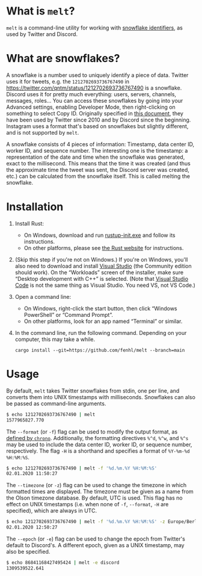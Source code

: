 # What is `melt`?

`melt` is a command-line utility for working with [snowflake identifiers](https://en.wikipedia.org/wiki/Snowflake_ID), as used by Twitter and Discord.

# What are snowflakes?

A snowflake is a number used to uniquely identify a piece of data. Twitter uses it for tweets, e.g. the `1212702693736767490` in <https://twitter.com/qntm/status/1212702693736767490> is a snowflake. Discord uses it for pretty much everything: users, servers, channels, messages, roles… You can access these snowflakes by going into your Advanced settings, enabling Developer Mode, then right-clicking on something to select Copy ID. Originally specified in [this document](https://github.com/twitter-archive/snowflake/blob/b3f6a3c6ca8e1b6847baa6ff42bf72201e2c2231/README.mkd), they have been used by Twitter since 2010 and by Discord since the beginning. Instagram uses a format that's based on snowflakes but slightly different, and is not supported by `melt`.

A snowflake consists of 4 pieces of information: Timestamp, data center ID, worker ID, and sequence number. The interesting one is the timestamp: a representation of the date and time when the snowflake was generated, exact to the millisecond. This means that the time it was created (and thus the approximate time the tweet was sent, the Discord server was created, etc.) can be calculated from the snowflake itself. This is called melting the snowflake.

# Installation

1. Install Rust:
    * On Windows, download and run [rustup-init.exe](https://win.rustup.rs/) and follow its instructions.
    * On other platforms, please see [the Rust website](https://www.rust-lang.org/learn/get-started) for instructions.
2. (Skip this step if you're not on Windows.) If you're on Windows, you'll also need to download and install [Visual Studio](https://visualstudio.microsoft.com/vs/) (the Community edition should work). On the “Workloads” screen of the installer, make sure “Desktop development with C++” is selected. (Note that [Visual Studio Code](https://code.visualstudio.com/) is not the same thing as Visual Studio. You need VS, not VS Code.)
3. Open a command line:
    * On Windows, right-click the start button, then click “Windows PowerShell” or “Command Prompt”.
    * On other platforms, look for an app named “Terminal” or similar.
4. In the command line, run the following command. Depending on your computer, this may take a while.

    ```
    cargo install --git=https://github.com/fenhl/melt --branch=main
    ```

# Usage

By default, `melt` takes Twitter snowflakes from stdin, one per line, and converts them into UNIX timestamps with milliseconds. Snowflakes can also be passed as command-line arguments.

```sh
$ echo 1212702693736767490 | melt
1577965827.770
```

The `--format` (or `-f`) flag can be used to modify the output format, as [defined by `chrono`](https://docs.rs/chrono/0.4/chrono/format/strftime/index.html). Additionally, the formatting directives `%^d`, `%^w`, and `%^s` may be used to include the data center ID, worker ID, or sequence number, respectively. The flag `-H` is a shorthand and specifies a format of `%Y-%m-%d %H:%M:%S`.

```sh
$ echo 1212702693736767490 | melt -f '%d.%m.%Y %H:%M:%S'
02.01.2020 11:50:27
```

The `--timezone` (or `-z`) flag can be used to change the timezone in which formatted times are displayed. The timezone must be given as a name from the Olson timezone database. By default, UTC is used. This flag has no effect on UNIX timestamps (i.e. when none of `-f`, `--format`, `-H` are specified), which are always in UTC.

```sh
$ echo 1212702693736767490 | melt -f '%d.%m.%Y %H:%M:%S' -z Europe/Berlin
02.01.2020 12:50:27
```

The `--epoch` (or `-e`) flag can be used to change the epoch from Twitter's default to Discord's. A different epoch, given as a UNIX timestamp, may also be specified.

```sh
$ echo 86841168427495424 | melt -e discord
1309539522.641
```
